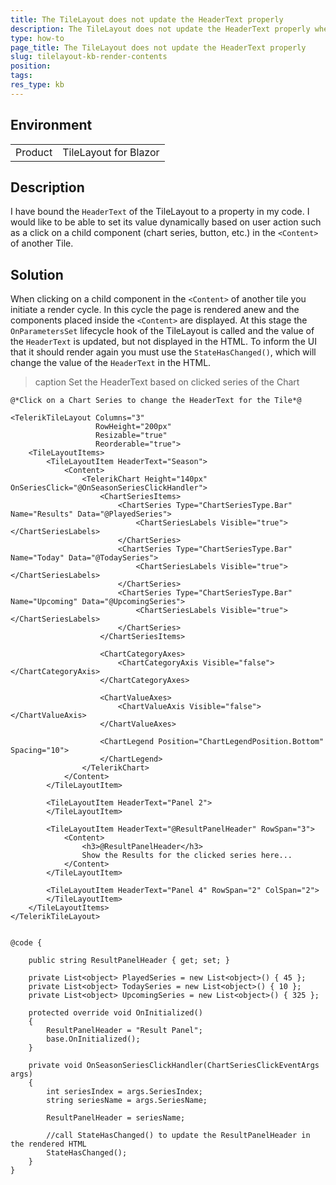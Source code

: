 ```yaml
---
title: The TileLayout does not update the HeaderText properly
description: The TileLayout does not update the HeaderText properly when bound to a property. Why does this happen and how to fix it?
type: how-to
page_title: The TileLayout does not update the HeaderText properly
slug: tilelayout-kb-render-contents
position:
tags:
res_type: kb
---
```


## Environment
<table>
	<tbody>
		<tr>
			<td>Product</td>
			<td>TileLayout for Blazor</td>
		</tr>
	</tbody>
</table>


## Description

I have bound the `HeaderText` of the TileLayout to a property in my code. I would like to be able to set its value dynamically based on user action such as a click on a child component (chart series, button, etc.) in the `<Content>` of another Tile. 


## Solution

When clicking on a child component in the `<Content>` of another tile you initiate a render cycle. In this cycle the page is rendered anew and the components placed inside the `<Content>` are displayed. At this stage the `OnParametersSet` lifecycle hook of the TileLayout is called and the value of the `HeaderText` is updated, but not displayed in the HTML. To inform the UI that it should render again you must use the `StateHasChanged()`, which will change the value of the `HeaderText` in the HTML. 

>caption Set the HeaderText based on clicked series of the Chart

````CSHTML
@*Click on a Chart Series to change the HeaderText for the Tile*@

<TelerikTileLayout Columns="3"
                   RowHeight="200px"
                   Resizable="true"
                   Reorderable="true">
    <TileLayoutItems>
        <TileLayoutItem HeaderText="Season">
            <Content>
                <TelerikChart Height="140px" OnSeriesClick="@OnSeasonSeriesClickHandler">
                    <ChartSeriesItems>
                        <ChartSeries Type="ChartSeriesType.Bar" Name="Results" Data="@PlayedSeries">
                            <ChartSeriesLabels Visible="true"></ChartSeriesLabels>
                        </ChartSeries>
                        <ChartSeries Type="ChartSeriesType.Bar" Name="Today" Data="@TodaySeries">
                            <ChartSeriesLabels Visible="true"></ChartSeriesLabels>
                        </ChartSeries>
                        <ChartSeries Type="ChartSeriesType.Bar" Name="Upcoming" Data="@UpcomingSeries">
                            <ChartSeriesLabels Visible="true"></ChartSeriesLabels>
                        </ChartSeries>
                    </ChartSeriesItems>

                    <ChartCategoryAxes>
                        <ChartCategoryAxis Visible="false"></ChartCategoryAxis>
                    </ChartCategoryAxes>

                    <ChartValueAxes>
                        <ChartValueAxis Visible="false"></ChartValueAxis>
                    </ChartValueAxes>

                    <ChartLegend Position="ChartLegendPosition.Bottom" Spacing="10">
                    </ChartLegend>
                </TelerikChart>
            </Content>
        </TileLayoutItem>

        <TileLayoutItem HeaderText="Panel 2">
        </TileLayoutItem>

        <TileLayoutItem HeaderText="@ResultPanelHeader" RowSpan="3">
            <Content>
                <h3>@ResultPanelHeader</h3>
                Show the Results for the clicked series here...
            </Content>
        </TileLayoutItem>

        <TileLayoutItem HeaderText="Panel 4" RowSpan="2" ColSpan="2">
        </TileLayoutItem>
    </TileLayoutItems>
</TelerikTileLayout>


@code {

    public string ResultPanelHeader { get; set; }

    private List<object> PlayedSeries = new List<object>() { 45 };
    private List<object> TodaySeries = new List<object>() { 10 };
    private List<object> UpcomingSeries = new List<object>() { 325 };

    protected override void OnInitialized()
    {
        ResultPanelHeader = "Result Panel";
        base.OnInitialized();
    }

    private void OnSeasonSeriesClickHandler(ChartSeriesClickEventArgs args)
    {
        int seriesIndex = args.SeriesIndex;
        string seriesName = args.SeriesName;

        ResultPanelHeader = seriesName;
        
        //call StateHasChanged() to update the ResultPanelHeader in the rendered HTML
        StateHasChanged();
    }
}
````


